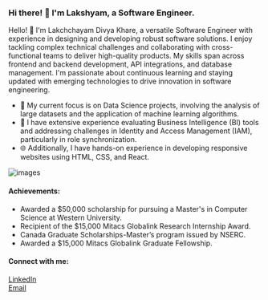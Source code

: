 ### Hi there! 👋 I'm Lakshyam, a Software Engineer.

Hello! 👋 I'm Lakchchayam Divya Khare, a versatile Software Engineer with experience in designing and developing robust software solutions. I enjoy tackling complex technical challenges and collaborating with cross-functional teams to deliver high-quality products. My skills span across frontend and backend development, API integrations, and database management. I'm passionate about continuous learning and staying updated with emerging technologies to drive innovation in software engineering.

- 🔭 My current focus is on Data Science projects, involving the analysis of large datasets and the application of machine learning algorithms.
- 📝 I have extensive experience evaluating Business Intelligence (BI) tools and addressing challenges in Identity and Access Management (IAM), particularly in role synchronization.
- 🌐 Additionally, I have hands-on experience in developing responsive websites using HTML, CSS, and React.

![images](https://github.com/lakchchayam/Lakchchayam/assets/49754403/3d3574b9-addd-492f-b811-4ca1196dec36)





#### Achievements:
- Awarded a $50,000 scholarship for pursuing a Master's in Computer Science at Western University.
- Recipient of the $15,000 Mitacs Globalink Research Internship Award.
- Canada Graduate Scholarships-Master’s program issued by NSERC.
- Awarded a $15,000 Mitacs Globalink Graduate Fellowship.



#### Connect with me:
[LinkedIn](https://in.linkedin.com/in/lakchchayam)  
[Email](mailto:Lakchchayam.khare@gmail.com)
